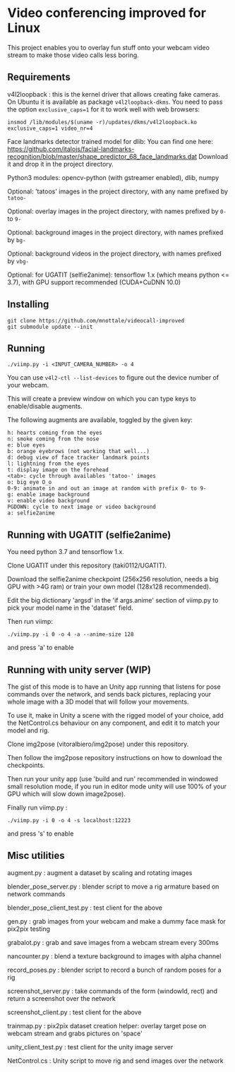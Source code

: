 Video conferencing improved for Linux
=====================================

This project enables you to overlay fun stuff onto your webcam video stream to
make those video calls less boring.


Requirements
------------

v4l2loopback : this is the kernel driver that allows creating fake cameras.
On Ubuntu it is available as package `v4l2loopback-dkms`. You need to pass the option
`exclusive_caps=1` for it to work well with web browsers:

    insmod /lib/modules/$(uname -r)/updates/dkms/v4l2loopback.ko exclusive_caps=1 video_nr=4

Face landmarks detector trained model for dlib: You can find one here: https://github.com/italojs/facial-landmarks-recognition/blob/master/shape_predictor_68_face_landmarks.dat
Download it and drop it in the project directory.

Python3 modules: opencv-python (with gstreamer enabled), dlib, numpy

Optional: 'tatoos' images in the project directory, with any name prefixed by `tatoo-`

Optional: overlay images in the project directory, with names prefixed by `0-` to `9-`

Optional: background images in the project directory, with names prefixed by `bg-`

Optional: background videos in the project directory, with names prefixed by `vbg-`

Optional: for UGATIT (selfie2anime): tensorflow 1.x (which means python <= 3.7),  with GPU support recommended (CUDA+CuDNN 10.0)

Installing
----------

    git clone https://github.com/mnottale/videocall-improved
    git submodule update --init

Running
-------

    ./viimp.py -i <INPUT_CAMERA_NUMBER> -o 4

You can use `v4l2-ctl --list-devices` to figure out the device number of your webcam.

This will create a preview window on which you can type keys to enable/disable
augments.

The following augments are available, toggled by the given key:

    h: hearts coming from the eyes
    n: smoke coming from the nose
    e: blue eyes
    b: orange eyebrows (not working that well...)
    d: debug view of face tracker landmark points
    l: lightning from the eyes
    t: display image on the forehead
    <tab>: cycle through availables 'tatoo-' images
    o: big eye O_o
    0-9: animate in and out an image at random with prefix 0- to 9-
    g: enable image background
    v: enable video background
    PGDOWN: cycle to next image or video background
    a: selfie2anime

Running with UGATIT (selfie2anime)
----------------------------------

You need python 3.7 and tensorflow 1.x.

Clone UGATIT under this repository (taki0112/UGATIT).

Download the selfie2anime checkpoint (256x256 resolution, needs a big GPU with >4G ram)
or train your own model (128x128 recommended).

Edit the big dictionary 'argsd' in the 'if args.anime' section of viimp.py
to pick your model name in the 'dataset' field.

Then run viimp:

    ./viimp.py -i 0 -o 4 -a --anime-size 128

and press 'a' to enable


Running with unity server (WIP)
-------------------------------

The gist of this mode is to have an Unity app running that listens for pose
commands over the network, and sends back pictures, replacing your whole image
with a 3D model that will follow your movements.

To use it, make in Unity a scene with the rigged model of your choice, add
the NetControl.cs behaviour on any component, and edit it to match your model and
rig.

Clone img2pose (vitoralbiero/img2pose) under this repository.

Then follow the img2pose repository instructions on how to download the checkpoints.

Then run your unity app (use 'build and run' recommended in windowed small resolution mode, if you run in editor
mode unity will use 100% of your GPU which will slow down image2pose).

Finally run viimp.py :

    ./viimp.py -i 0 -o 4 -s localhost:12223

and press 's' to enable

Misc utilities
--------------

augment.py : augment a dataset by scaling and rotating images

blender_pose_server.py : blender script to move a rig armature based on network commands

blender_pose_client_test.py : test client for the above

gen.py : grab images from your webcam and make a dummy face mask for pix2pix testing

grabalot.py : grab and save images from a webcam stream every 300ms

nancounter.py : blend a texture background to images with alpha channel

record_poses.py : blender script to record a bunch of random poses for a rig

screenshot_server.py : take commands of the form (windowId, rect) and return a screenshot over the network

screenshot_client.py : test client for the above

trainmap.py : pix2pix dataset creation helper: overlay target pose on webcam stream and grabs pictures on 'space'

unity_client_test.py : test client for the unity image server

NetControl.cs : Unity script to move rig and send images over the network